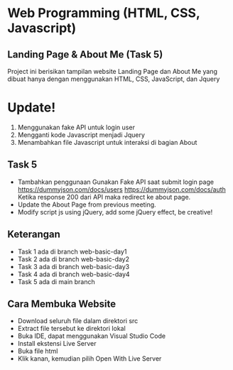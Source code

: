 # Web Programming (HTML, CSS, Javascript)
## Landing Page & About Me (Task 5)
Project ini berisikan tampilan website Landing Page dan About Me yang dibuat hanya dengan menggunakan HTML, CSS, JavaScript, dan Jquery

# Update!
1. Menggunakan fake API untuk login user
2. Mengganti kode Javascript menjadi Jquery
3. Menambahkan file Javascript untuk interaksi di bagian About

## Task 5
- Tambahkan penggunaan Gunakan Fake API saat submit login page
https://dummyjson.com/docs/users 
https://dummyjson.com/docs/auth 
Ketika response 200 dari API maka redirect ke about page.
- Update the About Page from previous meeting.
- Modify script js using jQuery, add some jQuery effect, be creative!

## Keterangan
- Task 1 ada di branch web-basic-day1
- Task 2 ada di branch web-basic-day2
- Task 3 ada di branch web-basic-day3
- Task 4 ada di branch web-basic-day4
- Task 5 ada di main branch

## Cara Membuka Website
- Download seluruh file dalam direktori src
- Extract file tersebut ke direktori lokal
- Buka IDE, dapat menggunakan Visual Studio Code
- Install ekstensi Live Server
- Buka file html
- Klik kanan, kemudian pilih Open With Live Server
